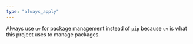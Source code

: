 ```yaml
---
type: "always_apply"
---
```


Always use `uv` for package management instead of `pip` because `uv` is what this project uses to manage packages.
